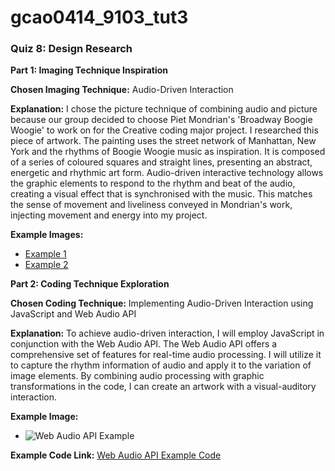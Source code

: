 # gcao0414_9103_tut3

### Quiz 8: Design Research

**Part 1: Imaging Technique Inspiration**

**Chosen Imaging Technique:** Audio-Driven Interaction

**Explanation:** I chose the picture technique of combining audio and picture because our group decided to choose Piet Mondrian's 'Broadway Boogie Woogie' to work on for the Creative coding major project. I researched this piece of artwork. The painting uses the street network of Manhattan, New York and the rhythms of Boogie Woogie music as inspiration. It is composed of a series of coloured squares and straight lines, presenting an abstract, energetic and rhythmic art form.
Audio-driven interactive technology allows the graphic elements to respond to the rhythm and beat of the audio, creating a visual effect that is synchronised with the music. This matches the sense of movement and liveliness conveyed in Mondrian's work, injecting movement and energy into my project.

**Example Images:**
- [Example 1](Music-visualizer.jpg)
- [Example 2](il_570xN.1444346079_4ykx.avif)

**Part 2: Coding Technique Exploration**

**Chosen Coding Technique:** Implementing Audio-Driven Interaction using JavaScript and Web Audio API

**Explanation:** To achieve audio-driven interaction, I will employ JavaScript in conjunction with the Web Audio API. The Web Audio API offers a comprehensive set of features for real-time audio processing. I will utilize it to capture the rhythm information of audio and apply it to the variation of image elements. By combining audio processing with graphic transformations in the code, I can create an artwork with a visual-auditory interaction.

**Example Image:**
- ![Web Audio API Example](https://developer.mozilla.org/en-US/docs/Web/API/Web_Audio_API/Using_Web_Audio_API/violent-theremin.png)

**Example Code Link:** [Web Audio API Example Code](https://github.com/mdn/webaudio-examples/tree/master/violent-theremin)
